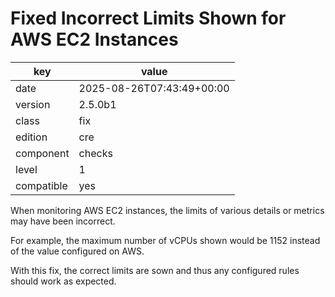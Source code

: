 [//]: # (werk v2)
# Fixed Incorrect Limits Shown for AWS EC2 Instances

key        | value
---------- | ---
date       | 2025-08-26T07:43:49+00:00
version    | 2.5.0b1
class      | fix
edition    | cre
component  | checks
level      | 1
compatible | yes

When monitoring AWS EC2 instances, the limits of various details or metrics may have been incorrect.

For example, the maximum number of vCPUs shown would be 1152 instead of the value configured on AWS.

With this fix, the correct limits are sown and thus any configured rules should work as expected.
